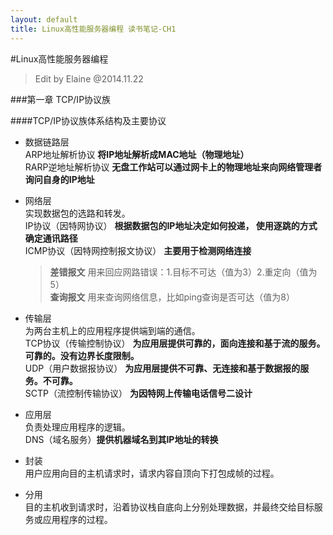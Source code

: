 ```yaml
---
layout: default
title: Linux高性能服务器编程 读书笔记-CH1
---
```

#Linux高性能服务器编程    
 > Edit by Elaine @2014.11.22    

###第一章  TCP/IP协议族 
   
####TCP/IP协议族体系结构及主要协议     
* 数据链路层   
    ARP地址解析协议  **将IP地址解析成MAC地址（物理地址）**    
    RARP逆地址解析协议  **无盘工作站可以通过网卡上的物理地址来向网络管理者询问自身的IP地址**      

* 网络层   
    实现数据包的选路和转发。    
    IP协议（因特网协议）  **根据数据包的IP地址决定如何投递， 使用逐跳的方式确定通讯路径**   
    ICMP协议（因特网控制报文协议） **主要用于检测网络连接** 
      
    >**差错报文**  用来回应网路错误：1.目标不可达（值为3）2.重定向（值为5）  
    >**查询报文** 用来查询网络信息，比如ping查询是否可达（值为8）   

* 传输层  
    为两台主机上的应用程序提供端到端的通信。   
    TCP协议（传输控制协议） **为应用层提供可靠的，面向连接和基于流的服务。可靠的。没有边界长度限制。**      
    UDP（用户数据报协议） **为应用层提供不可靠、无连接和基于数据报的服务。不可靠。**    
    SCTP（流控制传输协议） **为因特网上传输电话信号二设计**     

* 应用层   
    负责处理应用程序的逻辑。   
    DNS（域名服务）**提供机器域名到其IP地址的转换**    

* 封装   
    用户应用向目的主机请求时，请求内容自顶向下打包成帧的过程。    

* 分用  
    目的主机收到请求时，沿着协议栈自底向上分别处理数据，并最终交给目标服务或应用程序的过程。    


